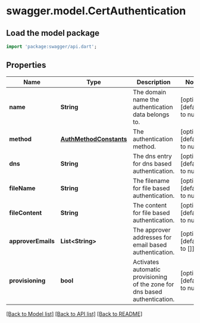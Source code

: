 # swagger.model.CertAuthentication

## Load the model package
```dart
import 'package:swagger/api.dart';
```

## Properties
Name | Type | Description | Notes
------------ | ------------- | ------------- | -------------
**name** | **String** | The domain name the authentication data belongs to. | [optional] [default to null]
**method** | [**AuthMethodConstants**](AuthMethodConstants.md) | The authentication method. | [optional] [default to null]
**dns** | **String** | The dns entry for dns based authentication. | [optional] [default to null]
**fileName** | **String** | The filename for file based authentication. | [optional] [default to null]
**fileContent** | **String** | The content for file based authentication. | [optional] [default to null]
**approverEmails** | **List&lt;String&gt;** | The approver addresses for email based authentication. | [optional] [default to []]
**provisioning** | **bool** | Activates automatic provisioning of the zone for dns based authentication. | [optional] [default to null]

[[Back to Model list]](../README.md#documentation-for-models) [[Back to API list]](../README.md#documentation-for-api-endpoints) [[Back to README]](../README.md)


